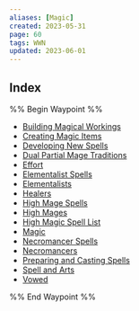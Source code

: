 ```yaml
---
aliases: [Magic]
created: 2023-05-31
page: 60
tags: WWN
updated: 2023-06-01
---
```



## Index

%% Begin Waypoint %%
- [Building Magical Workings](./Building%20Magical%20Workings.md)
- [Creating Magic Items](./Creating%20Magic%20Items.md)
- [Developing New Spells](./Developing%20New%20Spells.md)
- [Dual Partial Mage Traditions](./Dual%20Partial%20Mage%20Traditions.md)
- [Effort](./Effort.md)
- [Elementalist Spells](./Elementalist%20Spells.md)
- [Elementalists](./Elementalists.md)
- [Healers](./Healers.md)
- [High Mage Spells](./High%20Mage%20Spells.md)
- [High Mages](./High%20Mages.md)
- [High Magic Spell List](./High%20Magic%20Spell%20List.md)
- [Magic](./Magic.md)
- [Necromancer Spells](./Necromancer%20Spells.md)
- [Necromancers](./Necromancers.md)
- [Preparing and Casting Spells](./Preparing%20and%20Casting%20Spells.md)
- [Spell and Arts](./Spell%20and%20Arts.md)
- [Vowed](./Vowed.md)

%% End Waypoint %%